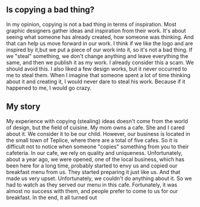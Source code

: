 

## Is copying a bad thing?

In my opinion, copying is not a bad thing in terms of inspiration. Most graphic designers gather ideas and inspiration from their work. It's about seeing what someone has already created, how someone was thinking. And that can help us move forward in our work. I think if we like the logo and are inspired by it,but we put a piece of our work into it, so it's not a bad thing. If we "steal" something, we don't change anything and leave everything the same, and then we publish it as my work. I already consider this a scam. We should avoid this.  I also liked a few design works, but it never occurred to me to steal them. When I imagine that someone spent a lot of time thinking about it and creating it, I would never dare to steal his work. Because if it happened to me, I would go crazy.

## My story 

My experience with copying (stealing) ideas doesn't come from the world of design, but the field of cuisine. My mom owns a cafe. She and I cared about it. We consider it to be our child. However, our business is located in the small town of Teplice, where there are a total of five cafes. So it is difficult not to notice when someone "copies" something from you to their cafeteria. In our cafe, we rely on quality and uniqueness. Unfortunately, about a year ago, we were opened, one of the local business, which has been here for a long time, probably started to envy us and copied our breakfast menu from us. They started preparing it just like us. And that made us very upset. Unfortunately, we couldn't do anything about it. So we had to watch as they served our menu in this cafe. Fortunately, it was almost no success with them, and people prefer to come to us for our breakfast. 
In the end, it all turned out 









